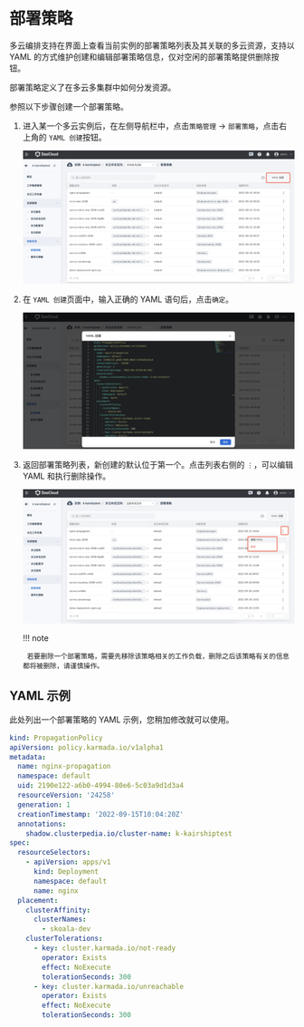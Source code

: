 # 部署策略

多云编排支持在界面上查看当前实例的部署策略列表及其关联的多云资源，支持以 YAML 的方式维护创建和编辑部署策略信息，仅对空闲的部署策略提供删除按钮。

部署策略定义了在多云多集群中如何分发资源。

参照以下步骤创建一个部署策略。

1. 进入某一个多云实例后，在左侧导航栏中，点击`策略管理` -> `部署策略`，点击右上角的 `YAML 创建`按钮。

    ![image](../images/deploy01.png)

2. 在 `YAML 创建`页面中，输入正确的 YAML 语句后，点击`确定`。

    ![image](../images/deploy02.png)

3. 返回部署策略列表，新创建的默认位于第一个。点击列表右侧的 `⋮`，可以编辑 YAML 和执行删除操作。

    ![image](../images/deploy03.png)

    !!! note

        若要删除一个部署策略，需要先移除该策略相关的工作负载，删除之后该策略有关的信息都将被删除，请谨慎操作。

## YAML 示例

此处列出一个部署策略的 YAML 示例，您稍加修改就可以使用。

```yaml
kind: PropagationPolicy
apiVersion: policy.karmada.io/v1alpha1
metadata:
  name: nginx-propagation
  namespace: default
  uid: 2190e122-a6b0-4994-80e6-5c03a9d1d3a4
  resourceVersion: '24258'
  generation: 1
  creationTimestamp: '2022-09-15T10:04:20Z'
  annotations:
    shadow.clusterpedia.io/cluster-name: k-kairshiptest
spec:
  resourceSelectors:
    - apiVersion: apps/v1
      kind: Deployment
      namespace: default
      name: nginx
  placement:
    clusterAffinity:
      clusterNames:
        - skoala-dev
    clusterTolerations:
      - key: cluster.karmada.io/not-ready
        operator: Exists
        effect: NoExecute
        tolerationSeconds: 300
      - key: cluster.karmada.io/unreachable
        operator: Exists
        effect: NoExecute
        tolerationSeconds: 300
```